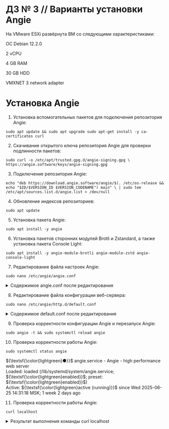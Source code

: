 # ДЗ № 3 // Варианты установки Angie

На VMware ESXi развёрнута ВМ со следующими характеристиками:

ОС Debian 12.2.0

2 vCPU

4 GB RAM

30 GB HDD

VMXNET 3 network adapter

# Установка Angie

01. Установка вспомогательных пакетов для подключения репозитория Angie:
   
   `sudo apt update && sudo apt upgrade
   sudo apt-get install -y ca-certificates curl`
   
02. Скачивание открытого ключа репозитория Angie для проверки подлинности пакетов:
   
   `sudo curl -o /etc/apt/trusted.gpg.d/angie-signing.gpg \
            https://angie.software/keys/angie-signing.gpg`
   
03. Подключение репозитория Angie:
   
   `echo "deb https://download.angie.software/angie/$(. /etc/os-release && echo "$ID/$VERSION_ID $VERSION_CODENAME") main" \
    | sudo tee /etc/apt/sources.list.d/angie.list > /dev/null`

04. Обновление индексов репозиториев:

   `sudo apt update`

05. Установка пакета Angie:

   `sudo apt install -y angie`

06. Установка пакетов сторонних модулей Brotli и Zstandard, а также установка пакета Console Light:

   `sudo apt install -y angie-module-brotli angie-module-zstd angie-console-light`

07. Редактирование файла настроек Angie:

   `sudo nano /etc/angie/angie.conf`

<details>

<summary>Содержимое angie.conf после редактирования</summary>

```
user  angie;
worker_processes  auto;
worker_rlimit_nofile 65536;

error_log  /var/log/angie/error.log notice;
pid        /run/angie.pid;

load_module modules/ngx_http_zstd_filter_module.so;
load_module modules/ngx_http_zstd_static_module.so;

load_module modules/ngx_http_brotli_filter_module.so;
load_module modules/ngx_http_brotli_static_module.so;

events {
    worker_connections  65536;
}

http {
    include       /etc/angie/mime.types;
    default_type  application/octet-stream;

    log_format  main  '$remote_addr - $remote_user [$time_local] "$request" '
                      '$status $body_bytes_sent "$http_referer" '
                      '"$http_user_agent" "$http_x_forwarded_for"';

    log_format extended '$remote_addr - $remote_user [$time_local] "$request" '
                        '$status $body_bytes_sent "$http_referer" rt="$request_time" '
                        '"$http_user_agent" "$http_x_forwarded_for" '
                        'h="$host" sn="$server_name" ru="$request_uri" u="$uri" '
                        'ucs="$upstream_cache_status" ua="$upstream_addr" us="$upstream_status" '
                        'uct="$upstream_connect_time" urt="$upstream_response_time"';

    access_log  /var/log/angie/access.log  main;

    sendfile        on;
    #tcp_nopush     on;

    keepalive_timeout  65;

    #gzip  on;

    include /etc/angie/http.d/*.conf;
}

#stream {
#    include /etc/angie/stream.d/*.conf;
#}
```

</details>

08. Редактирование файла конфигурации веб-сервера:

   `sudo nano /etc/angie/http.d/default.conf`

<details>

<summary>Содержимое default.conf после редактирования</summary>

```
server {
    listen       80;
    server_name  daleedalee.ru www.daleedalee.ru localhost;

    #access_log  /var/log/angie/host.access.log  main;

    location / {
        root   /usr/share/angie/html;
        index  index.html index.htm;
    }

    location /status/ {
        api     /status/;
        allow   127.0.0.1;
        deny    all;
    }

    location /console/ {
        # define list of trusted hosts or networks
        allow 127.0.0.1;
        # allow 192.168.0.0/16;
        # allow 10.0.0.0/8;
        deny all;

        auto_redirect on;

        alias /usr/share/angie-console-light/html/;
        index index.html;

        location /console/api/ {
            api /status/;
        }

        # uncomment below lines to enable writable API
        # location /console/api/config/ {
        #     api /config/;
        # }
    }

    #error_page  404              /404.html;

    # redirect server error pages to the static page /50x.html
    #
    error_page   500 502 503 504  /50x.html;
    location = /50x.html {
        root   /usr/share/angie/html;
    }

    # proxy the PHP scripts to Apache listening on 127.0.0.1:80
    #
    #location ~ \.php$ {
    #    proxy_pass   http://127.0.0.1;
    #}

    # pass the PHP scripts to FastCGI server listening on 127.0.0.1:9000
    #
    #location ~ \.php$ {
    #    root           html;
    #    fastcgi_pass   127.0.0.1:9000;
    #    fastcgi_index  index.php;
    #    fastcgi_param  SCRIPT_FILENAME  /scripts$fastcgi_script_name;
    #    include        fastcgi_params;
    #}

    # deny access to .htaccess files, if Apache's document root
    # concurs with angie's one
    #
    #location ~ /\.ht {
    #    deny  all;
    #}
}
```

</details>

09. Проверка корректности конфигурации Angie и перезапуск Angie:

   `sudo angie -t && sudo systemctl reload angie`

10. Проверка корректности работы Angie:

   `sudo systemctl status angie`

${\textsf{\color{lightgreen}●}}$ angie.service - Angie - high performance web server</br>
     Loaded: loaded (/lib/systemd/system/angie.service; ${\textsf{\color{lightgreen}enabled}}$; preset: ${\textsf{\color{lightgreen}enabled}}$)</br>
     Active: ${\textsf{\color{lightgreen}active (running)}}$ since Wed 2025-06-25 14:31:18 MSK; 1 week 2 days ago

11. Проверка корректности работы Angie:

   `curl localhost`

<details>

<summary>Результат выполнения команды curl localhost</summary>

```
<!DOCTYPE html>
<html>
<head>
<title>Welcome to Angie!</title>
<style>
html { color-scheme: light dark; }
body { width: 35em; margin: 0 auto;
font-family: Tahoma, Verdana, Arial, sans-serif; }
</style>
</head>
<body>
<h1>Welcome to Angie!</h1>
<p>If you see this page, the Angie web server is successfully installed and
working. Further configuration is required.</p>

<p>For online documentation and support please refer to
<a href="https://en.angie.software/">angie.software</a>.</p>

<p><em>Thank you for using Angie.</em></p>
</body>
</html>
```

</details>
